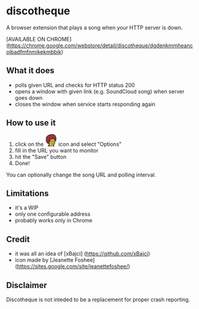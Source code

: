# discotheque

A browser extension that plays a song when your HTTP server is down.

[AVAILABLE ON CHROME] (https://chrome.google.com/webstore/detail/discotheque/dgdenkmmheancojbadfmfnmikekmbbik)

## What it does ##

* polls given URL and checks for HTTP status 200
* opens a window with given link (e.g. SoundCloud song) when server goes down
* closes the window when service starts responding again

## How to use it ##

1. click on the ![Disco Stu](icons/disco-stu-32.png) icon and select "Options"
2. fill in the URL you want to monitor
3. hit the "Save" button
4. Done!

You can optionally change the song URL and polling interval.

## Limitations ##

* it's a WIP
* only one configurable address
* probably works only in Chrome

## Credit ##
* it was all an idea of [xBajci] (https://github.com/xBajci)
* icon made by [Jeanette Foshee] (https://sites.google.com/site/jeanettefoshee/)

## Disclaimer ##

Discotheque is not inteded to be a replacement for proper crash reporting.
